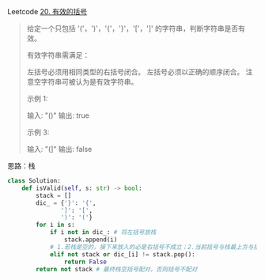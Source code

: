Leetcode [20. 有效的括号](https://leetcode-cn.com/problems/valid-parentheses/)

> 给定一个只包括 '('，')'，'{'，'}'，'['，']' 的字符串，判断字符串是否有效。
>
> 有效字符串需满足：
>
> 左括号必须用相同类型的右括号闭合。
> 左括号必须以正确的顺序闭合。
> 注意空字符串可被认为是有效字符串。
>
> 示例 1:
>
> 输入: "()"
> 输出: true
>
> 示例 3:
>
> 输入: "(]"
> 输出: false

思路：栈

```python
class Solution:
    def isValid(self, s: str) -> bool:
        stack = []
        dic_ = {'}': '{',
               ']': '[',
               ')': '('}
        for i in s:
            if i not in dic_: # 将左括号放栈
                stack.append(i)
            # 1.若栈是空的，接下来放入的必是右括号不成立；2.当前括号与栈最上方与括号不成对
            elif not stack or dic_[i] != stack.pop(): 
                return False
        return not stack # 最终栈空括号配对，否则括号不配对
```